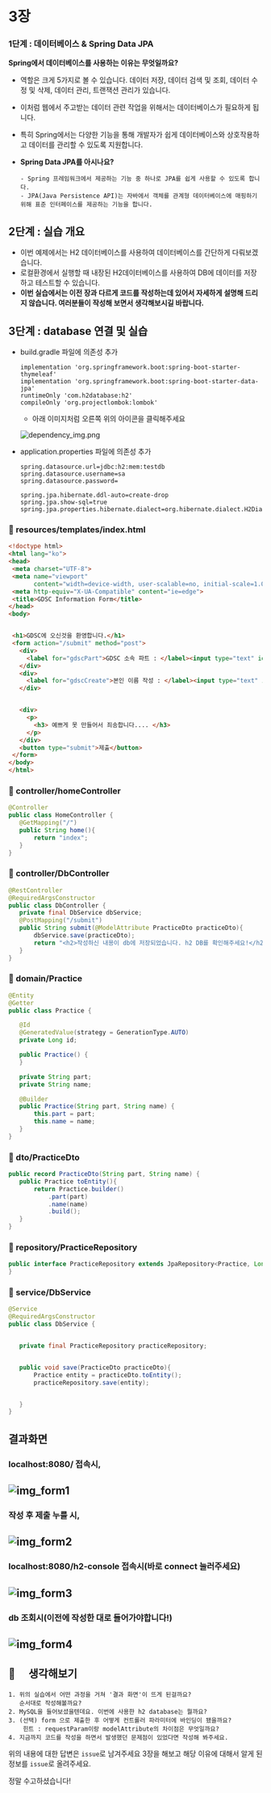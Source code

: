 # 3장

### 1단계 : 데이터베이스 & Spring Data JPA

**Spring에서 데이터베이스를 사용하는 이유는 무엇일까요?**

- 역할은 크게 5가지로 볼 수 있습니다. 데이터 저장, 데이터 검색 및 조회, 데이터 수정 및 삭제, 데이터 관리, 트랜잭션 관리가 있습니다.
- 이처럼 웹에서 주고받는 데이터 관련 작업을 위해서는 데이터베이스가 필요하게 됩니다.
- 특히 Spring에서는 다양한 기능을 통해 개발자가 쉽게 데이터베이스와 상호작용하고 데이터를 관리할 수 있도록 지원합니다.
- **Spring Data JPA를 아시나요?**

      - Spring 프레임워크에서 제공하는 기능 중 하나로 JPA를 쉽게 사용할 수 있도록 합니다.
      - JPA(Java Persistence API)는 자바에서 객체를 관계형 데이터베이스에 매핑하기 위해 표준 인터페이스를 제공하는 기능을 합니다.

## 2단계 : 실습 개요

- 이번 예제에서는 H2 데이터베이스를 사용하여 데이터베이스를 간단하게 다뤄보겠습니다.
- 로컬환경에서 실행할 때 내장된 H2데이터베이스를 사용하여 DB에 데이터를 저장하고 테스트할 수 있습니다.
- **이번 실습에서는 이전 장과 다르게 코드를 작성하는데 있어서 자세하게 설명해 드리지 않습니다. 여러분들이 작성해 보면서 생각해보시길 바랍니다.**

## 3단계 : database 연결 및 실습

- build.gradle 파일에 의존성 추가
    ```
    implementation 'org.springframework.boot:spring-boot-starter-thymeleaf'
    implementation 'org.springframework.boot:spring-boot-starter-data-jpa'
    runtimeOnly 'com.h2database:h2'
    compileOnly 'org.projectlombok:lombok'
    ```
  - 아래 이미지처럼 오른쪽 위의 아이콘을 클릭해주세요
  
  ![dependency_img.png](./img/dependency_img.png)

- application.properties 파일에 의존성 추가

  ```properties
  spring.datasource.url=jdbc:h2:mem:testdb
  spring.datasource.username=sa
  spring.datasource.password=

  spring.jpa.hibernate.ddl-auto=create-drop
  spring.jpa.show-sql=true
  spring.jpa.properties.hibernate.dialect=org.hibernate.dialect.H2Dialect
  ```

### 📁 resources/templates/index.html

```html
<!doctype html>
<html lang="ko">
<head>
 <meta charset="UTF-8">
 <meta name="viewport"
       content="width=device-width, user-scalable=no, initial-scale=1.0, maximum-scale=1.0, minimum-scale=1.0">
 <meta http-equiv="X-UA-Compatible" content="ie=edge">
 <title>GDSC Information Form</title>
</head>
<body>


 <h1>GDSC에 오신것을 환영합니다.</h1>
 <form action="/submit" method="post">
   <div>
     <label for="gdscPart">GDSC 소속 파트 : </label><input type="text" id="gdscPart" name="part" placeholder="ex) FE, BE, ML">
   </div>
   <div>
     <label for="gdscCreate">본인 이름 작성 : </label><input type="text" id="gdscCreate" name="name" placeholder="ex)홍길동">
   </div>


   <div>
     <p>
       <h3> 예쁘게 못 만들어서 죄송합니다.... </h3>
     </p>
   </div>
   <button type="submit">제출</button>
 </form>
</body>
</html>

```

### 📁 controller/homeController

```java
@Controller
public class HomeController {
   @GetMapping("/")
   public String home(){
       return "index";
   }
}
```

### 📁 controller/DbController

```java
@RestController
@RequiredArgsConstructor
public class DbController {
   private final DbService dbService;
   @PostMapping("/submit")
   public String submit(@ModelAttribute PracticeDto practiceDto){
       dbService.save(practiceDto);
       return "<h2>작성하신 내용이 db에 저장되었습니다. h2 DB를 확인해주세요!</h2>";
   }
}
```

### 📁 domain/Practice

```java
@Entity
@Getter
public class Practice {

   @Id
   @GeneratedValue(strategy = GenerationType.AUTO)
   private Long id;

   public Practice() {
   }

   private String part;
   private String name;

   @Builder
   public Practice(String part, String name) {
       this.part = part;
       this.name = name;
   }
}
```

### 📁 dto/PracticeDto

```java
public record PracticeDto(String part, String name) {
   public Practice toEntity(){
       return Practice.builder()
           .part(part)
           .name(name)
           .build();
   }
}
```

### 📁 repository/PracticeRepository

```java
public interface PracticeRepository extends JpaRepository<Practice, Long> {
}

```

### 📁 service/DbService

```java
@Service
@RequiredArgsConstructor
public class DbService {


   private final PracticeRepository practiceRepository;


   public void save(PracticeDto practiceDto){
       Practice entity = practiceDto.toEntity();
       practiceRepository.save(entity);


   }
}

```

## 결과화면

### localhost:8080/ 접속시,

## ![img_form1](./img/form_img1.png)

### 작성 후 제출 누를 시,

## ![img_form2](./img/form_img2.png)

### localhost:8080/h2-console 접속시(바로 connect 눌러주세요)

## ![img_form3](./img/form_img3.png)

### db 조회시(이전에 작성한 대로 들어가야합니다!)

## ![img_form4](./img/form_img4.png)

## 🔎 　생각해보기

````
1. 위의 실습에서 어떤 과정을 거쳐 '결과 화면'이 뜨게 된걸까요?
   순서대로 작성해볼까요?
2. MySQL을 들어보셨을텐데요. 이번에 사용한 h2 database는 뭘까요?
3. (선택) form 으로 제출한 후 어떻게 컨트롤러 파라미터에 바인딩이 됐을까요?
    힌트 : requestParam이랑 modelAttribute의 차이점은 무엇일까요?
4. 지금까지 코드를 작성을 하면서 발생했던 문제점이 있었다면 작성해 봐주세요.
````

위의 내용에 대한 답변은 `issue`로 남겨주세요
3장을 해보고 해당 이유에 대해서 알게 된 정보를 `issue`로 올려주세요.

정말 수고하셨습니다!
